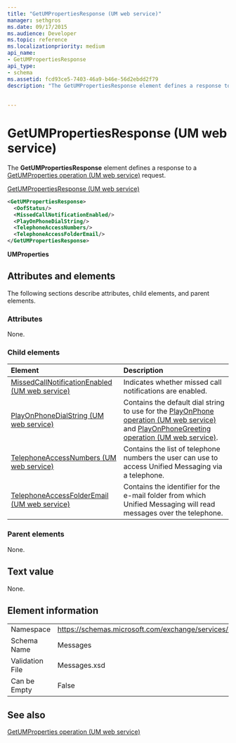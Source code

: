 ```yaml
---
title: "GetUMPropertiesResponse (UM web service)"
manager: sethgros
ms.date: 09/17/2015
ms.audience: Developer
ms.topic: reference
ms.localizationpriority: medium
api_name:
- GetUMPropertiesResponse
api_type:
- schema
ms.assetid: fcd93ce5-7403-46a9-b46e-56d2ebdd2f79
description: "The GetUMPropertiesResponse element defines a response to a GetUMProperties operation (UM web service) request."
 
 
---
```


# GetUMPropertiesResponse (UM web service)

The **GetUMPropertiesResponse** element defines a response to a [GetUMProperties operation (UM web service)](getumproperties-operation-um-web-service.md) request. 
  
[GetUMPropertiesResponse (UM web service)](getumpropertiesresponse-um-web-service.md)
  
```xml
<GetUMPropertiesResponse>
  <OofStatus/>
  <MissedCallNotificationEnabled/>
  <PlayOnPhoneDialString/>
  <TelephoneAccessNumbers/>
  <TelephoneAccessFolderEmail/>
</GetUMPropertiesResponse>
```

 **UMProperties**
## Attributes and elements

The following sections describe attributes, child elements, and parent elements.
  
### Attributes

None.
  
### Child elements

|**Element**|**Description**|
|:-----|:-----|
|[MissedCallNotificationEnabled (UM web service)](missedcallnotificationenabled-um-web-service.md) <br/> |Indicates whether missed call notifications are enabled.  <br/> |
|[PlayOnPhoneDialString (UM web service)](playonphonedialstring-um-web-service.md) <br/> |Contains the default dial string to use for the [PlayOnPhone operation (UM web service)](playonphone-operation-um-web-service.md) and [PlayOnPhoneGreeting operation (UM web service)](playonphonegreeting-operation-um-web-service.md).  <br/> |
|[TelephoneAccessNumbers (UM web service)](telephoneaccessnumbers-um-web-service.md) <br/> |Contains the list of telephone numbers the user can use to access Unified Messaging via a telephone.  <br/> |
|[TelephoneAccessFolderEmail (UM web service)](telephoneaccessfolderemail-um-web-service.md) <br/> |Contains the identifier for the e-mail folder from which Unified Messaging will read messages over the telephone.  <br/> |
   
### Parent elements

None.
  
## Text value

None.
  
## Element information

|||
|:-----|:-----|
|Namespace  <br/> |https://schemas.microsoft.com/exchange/services/2006/messages  <br/> |
|Schema Name  <br/> |Messages  <br/> |
|Validation File  <br/> |Messages.xsd  <br/> |
|Can be Empty  <br/> |False  <br/> |
   
## See also



[GetUMProperties operation (UM web service)](getumproperties-operation-um-web-service.md)

